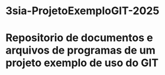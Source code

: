 # 3sia-ProjetoExemploGIT-2025
# Repositorio de documentos e arquivos de programas de um projeto exemplo de uso do GIT
